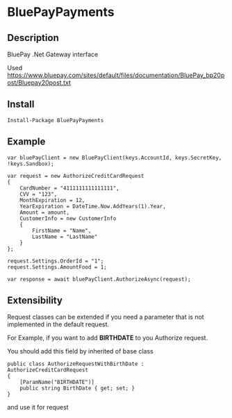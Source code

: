 # BluePayPayments

## Description

BluePay .Net Gateway interface

Used https://www.bluepay.com/sites/default/files/documentation/BluePay_bp20post/Bluepay20post.txt

## Install

```
Install-Package BluePayPayments
```

## Example

```
var bluePayClient = new BluePayClient(keys.AccountId, keys.SecretKey, !keys.Sandbox);

var request = new AuthorizeCreditCardRequest
{
	CardNumber = "4111111111111111",
	CVV = "123",
	MonthExpiration = 12,
	YearExpiration = DateTime.Now.AddYears(1).Year,
	Amount = amount,
	CustomerInfo = new CustomerInfo
	{
		FirstName = "Name",
		LastName = "LastName"
	}
};

request.Settings.OrderId = "1";
request.Settings.AmountFood = 1;

var response = await bluePayClient.AuthorizeAsync(request);
```

## Extensibility

Request classes can be extended if you need a parameter that is not implemented in the default request.

For Example,
if you want to add **BIRTHDATE** to you Authorize request.

You should add this field by inherited of base class

```
public class AuthorizeRequestWithBirthDate : AuthorizeCreditCardRequest
{
	[ParamName("BIRTHDATE")]
	public string BirthDate { get; set; }
}
```

and use it for request
